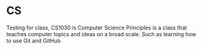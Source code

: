 # CS

Testing for class, CS1030 is Computer Science Principles is a class that teaches computer topics and ideas on a broad scale. Such as learning how to use Git and GitHub
